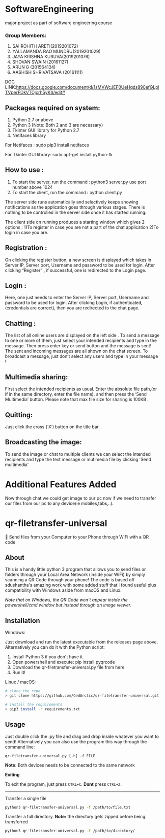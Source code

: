 # SoftwareEngineering
major project as part of software engineering course

### Group Members:
1. SAI ROHITH ARETI(2019201072)
2. YALLAMANDA RAO MUNDRU(2019201029)
3. JAYA KRISHNA KURUVA(2019201076)
4. SHOVAN SWAIN (20161127)
5. ARUN G (201564134)
6. AASHISH SHRIVATSAVA (20161111)

DOC LINK:https://docs.google.com/document/d/1sMVWcJEF0UeHqds890efGLplTVperFOkVTOjcrh5yK4/edit#

## Packages required on system:
1. Python 2.7 or above
2. Python 3 (Note: Both 2 and 3 are necessary)
3. Tkinter GUI library for Python 2.7
4. Netifaces library

For Netifaces : sudo pip3 install netifaces

For Tkinter GUI library: sudo apt-get install python-tk

## How to use :
1. To start the server, run the command :
python3 server.py <port no>
  use port number above 1024
2. To start the client, run the command :
python client.py

The server side runs automatically and selectively keeps showing notifications as the application
goes through various stages. There is nothing to be controlled in the server side once it has started
running.

The client side on running produces a starting window which gives 2 options : 
1)To register in case you are not a part of the chat application
2)To login in case you are.

## Registration :
On clicking the register button, a new screen is displayed which takes in Server IP, Server port,
Username and password to be used for login. After clicking “Register” , if successful, one is
redirected to the Login page.

## Login :
Here, one just needs to enter the Server IP, Server port, Username and password to be used for
login. After clicking Login, if authenticated,(credentials are correct), then you are redirected to the
chat page.

## Chatting :
The list of all online users are displayed on the left side . To send a message to one or more of
them, just select your intended recipients and type in the message. Then press enter key or send
button and the message is sent! The sent and incoming messages are all shown on the chat screen.
To broadcast a message, just don’t select any users and type in your message !

## Multimedia sharing:
First select the intended recipients as usual. Enter the absolute file path,(or if in the same directory,
enter the file name), and then press the ‘Send Multimedia’ button. Please note that max file size for
sharing is 100KB .

## Quitting:
Just click the cross (‘X’) button on the title bar.

## Broadcasting the image:
To send the image or chat to multiple clients we can select the intended recipients and type the text message or mutimedia file by clicking 'Send multimedia'

# Additional Features Added 
Now through chat we could get image to our pc now if we need to transfer our files from our pc to any device(ie mobiles,tabs,..).

# qr-filetransfer-universal
📁 Send files from your Computer to your Phone through WiFi with a QR code

## About
This is a handy little python 3 program that allows you to send files or folders through your Local Area Network (inside your WiFi) by simply scanning a QR Code through your phone! The code is based off sdushantha's amazing work with some added stuff that I found useful plus compatibility with Windows aside from macOS and Linux.

*Note that on Windows, the QR Code won't appear inside the powershell/cmd window but instead through an image viewer.*
## Installation

Windows:

Just download and run the latest executable from the releases page above. Alternatively you can do it with the Python script:

1. Install Python 3 if you don't have it.
2. Open powershell and execute:
    pip install pyqrcode
3. Download the qr-filetransfer-universal.py file from here
4. Run it!


Linux / macOS:
```bash
# clone the repo
> git clone https://github.com/CedArctic/qr-filetransfer-universal.git

# install the requirements
> pip3 install -r requirements.txt
```


## Usage
Just double click the .py file and drag and drop inside whatever you want to send! Alternatively you can also use the program this way through the command line:

```
qr-filetransfer-universal.py [-h] -f FILE
```

**Note:** Both devices needs to be connected to the same network

**Exiting**

To exit the program, just press ```CTRL+C```. **Dont** press ```CTRL+Z```.

---

Transfer a single file
```bash
python3 qr-filetransfer-universal.py -f /path/to/file.txt
```


Transfer a full directory. **Note:** the directory gets zipped before being transferred
```bash
python3 qr-filetransfer-universal.py -f /path/to/directory/
```
